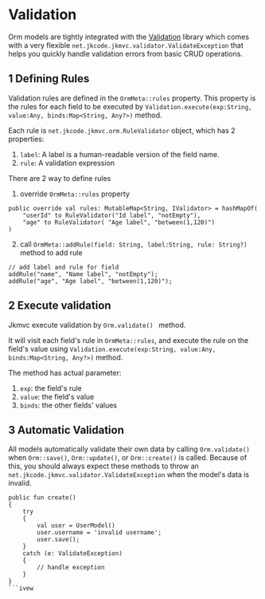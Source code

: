 # Validation

Orm models are tightly integrated with the [Validation](../common/validation/validation.md) library which comes with a very flexible `net.jkcode.jkmvc.validator.ValidateException` that helps you quickly handle validation errors from basic CRUD operations.

## 1 Defining Rules

Validation rules are defined in the `OrmMeta::rules` property. This property is the rules for each field to be executed by `Validation.execute(exp:String, value:Any, binds:Map<String, Any?>)` method.

Each rule is `net.jkcode.jkmvc.orm.RuleValidator` object, which has 2 properties:
1. `label`: A label is a human-readable version of the field name.
2. `rule`: A validation expression

There are 2 way to define rules
1. override `OrmMeta::rules` property

```
public override val rules: MutableMap<String, IValidator> = hashMapOf(
	"userId" to RuleValidator("Id label", "notEmpty"),
	"age" to RuleValidator( "Age label", "between(1,120)")
)
```

2. call `OrmMeta::addRule(field: String, label:String, rule: String?)` method to add rule

```
// add label and rule for field
addRule("name", "Name label", "notEmpty");
addRule("age", "Age label", "between(1,120)");
```

## 2 Execute validation

Jkmvc execute validation by `Orm.validate() ` method.

It will visit each field's rule in `OrmMeta::rules`, and execute the rule on the field's value using `Validation.execute(exp:String, value:Any, binds:Map<String, Any?>)` method.

The method has actual parameter:
1. `exp`: the field's rule
2. `value`: the field's value
3. `binds`: the other fields' values

## 3 Automatic Validation

All models automatically validate their own data by calling `Orm.validate()` when `Orm::save()`, `Orm::update()`, or `Orm::create()` is called. Because of this, you should always expect these methods to throw an `net.jkcode.jkmvc.validator.ValidateException` when the model's data is invalid.

```
public fun create()
{
	try
	{
		val user = UserModel()
		user.username = 'invalid username';
		user.save();
	}
	catch (e: ValidateException)
	{
		// handle exception
	}
}
```ivew